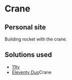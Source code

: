# Crane

## Personal site

Building rocket with the crane.

## Solutions used
* [11ty](https://www.11ty.dev/)
* [Eleventy Duo](https://github.com/yinkakun/eleventy-duo)Crane